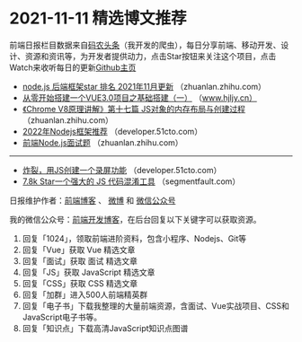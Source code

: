 # 2021-11-11 精选博文推荐

前端日报栏目数据来自[码农头条](https://toutiao.qdkfweb.cn/)（我开发的爬虫），每日分享前端、移动开发、设计、资源和资讯等，为开发者提供动力，点击Star按钮来关注这个项目，点击Watch来收听每日的更新[Github主页](https://github.com/kujian/frontendDaily)
* [node.js 后端框架star 排名 2021年11月更新](https://zhuanlan.zhihu.com/p/431730018) （zhuanlan.zhihu.com）
* [从零开始搭建一个VUE3.0项目之基础搭建（一）](https://www.hjljy.cn/articles/2021/10/27/1635327694177.html) （www.hjljy.cn）
* [《Chrome V8原理讲解》第十七篇 JS对象的内存布局与创建过程](https://zhuanlan.zhihu.com/p/431625839) （zhuanlan.zhihu.com）
* [2022年Nodejs框架推荐](https://developer.51cto.com/art/202111/689534.htm) （developer.51cto.com）
* [前端Node.js面试题](https://zhuanlan.zhihu.com/p/431575387) （zhuanlan.zhihu.com）

***
* [炸裂，用JS创建一个录屏功能](https://developer.51cto.com/art/202111/689483.htm) （developer.51cto.com）
* [7.8k Star一个强大的 JS 代码混淆工具](https://segmentfault.com/a/1190000040930890) （segmentfault.com）

日报维护作者：[前端博客](https://qdkfweb.cn/) 、 [微博](http://weibo.com/kujian) 和 [微信公众号](https://open.weixin.qq.com/qr/code?username=caibaojian_com)

我的微信公众号：[前端开发博客](https://open.weixin.qq.com/qr/code?username=caibaojian_com)，在后台回复以下关键字可以获取资源。

1. 回复「1024」，领取前端进阶资料，包含小程序、Nodejs、Git等
2. 回复「Vue」获取 Vue 精选文章
3. 回复「面试」获取 面试 精选文章
4. 回复「JS」获取 JavaScript 精选文章
5. 回复「CSS」获取 CSS 精选文章
6. 回复「加群」进入500人前端精英群
7. 回复「电子书」下载我整理的大量前端资源，含面试、Vue实战项目、CSS和JavaScript电子书等。
8. 回复「知识点」下载高清JavaScript知识点图谱
